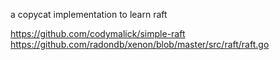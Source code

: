 a copycat implementation to learn raft

https://github.com/codymalick/simple-raft
https://github.com/radondb/xenon/blob/master/src/raft/raft.go
